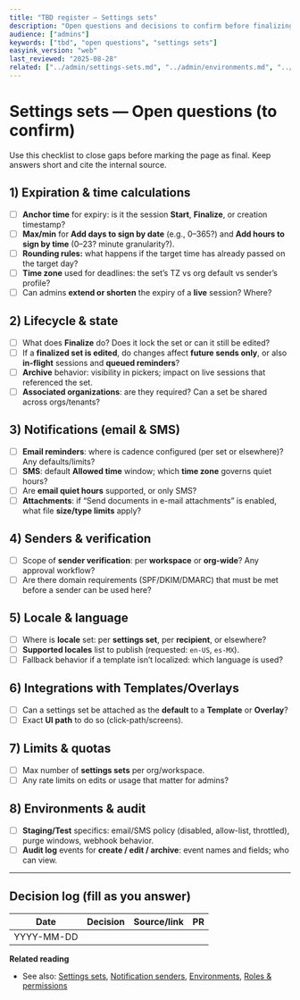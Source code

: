 ```yaml
---
title: "TBD register — Settings sets"
description: "Open questions and decisions to confirm before finalizing the Settings sets page."
audience: ["admins"]
keywords: ["tbd", "open questions", "settings sets"]
easyink_version: "web"
last_reviewed: "2025-08-28"
related: ["../admin/settings-sets.md", "../admin/environments.md", "../admin/notification-senders.md", "../admin/roles-permissions.md"]
---
```


# Settings sets — Open questions (to confirm)

Use this checklist to close gaps before marking the page as final. Keep answers short and cite the internal source.

## 1) Expiration & time calculations
- [ ] **Anchor time** for expiry: is it the session **Start**, **Finalize**, or creation timestamp?
- [ ] **Max/min** for **Add days to sign by date** (e.g., 0–365?) and **Add hours to sign by time** (0–23? minute granularity?).
- [ ] **Rounding rules:** what happens if the target time has already passed on the target day?
- [ ] **Time zone** used for deadlines: the set’s TZ vs org default vs sender’s profile?
- [ ] Can admins **extend or shorten** the expiry of a **live** session? Where?

## 2) Lifecycle & state
- [ ] What does **Finalize** do? Does it lock the set or can it still be edited?
- [ ] If a **finalized set is edited**, do changes affect **future sends only**, or also **in-flight** sessions and **queued reminders**?
- [ ] **Archive** behavior: visibility in pickers; impact on live sessions that referenced the set.
- [ ] **Associated organizations**: are they required? Can a set be shared across orgs/tenants?

## 3) Notifications (email & SMS)
- [ ] **Email reminders**: where is cadence configured (per set or elsewhere)? Any defaults/limits?
- [ ] **SMS**: default **Allowed time** window; which **time zone** governs quiet hours?
- [ ] Are **email quiet hours** supported, or only SMS?
- [ ] **Attachments**: if “Send documents in e-mail attachments” is enabled, what file **size/type limits** apply?

## 4) Senders & verification
- [ ] Scope of **sender verification**: per **workspace** or **org-wide**? Any approval workflow?
- [ ] Are there domain requirements (SPF/DKIM/DMARC) that must be met before a sender can be used here?

## 5) Locale & language
- [ ] Where is **locale** set: per **settings set**, per **recipient**, or elsewhere?
- [ ] **Supported locales** list to publish (requested: `en-US`, `es-MX`).
- [ ] Fallback behavior if a template isn’t localized: which language is used?

## 6) Integrations with Templates/Overlays
- [ ] Can a settings set be attached as the **default** to a **Template** or **Overlay**?
- [ ] Exact **UI path** to do so (click-path/screens).

## 7) Limits & quotas
- [ ] Max number of **settings sets** per org/workspace.
- [ ] Any rate limits on edits or usage that matter for admins?

## 8) Environments & audit
- [ ] **Staging/Test** specifics: email/SMS policy (disabled, allow-list, throttled), purge windows, webhook behavior.
- [ ] **Audit log** events for **create / edit / archive**: event names and fields; who can view.

---

## Decision log (fill as you answer)
| Date | Decision | Source/link | PR |
|---|---|---|---|
| YYYY-MM-DD |  |  |  |

**Related reading**
- See also: [Settings sets](../admin/settings-sets.md), [Notification senders](../admin/notification-senders.md), [Environments](../admin/environments.md), [Roles & permissions](../admin/roles-permissions.md)
